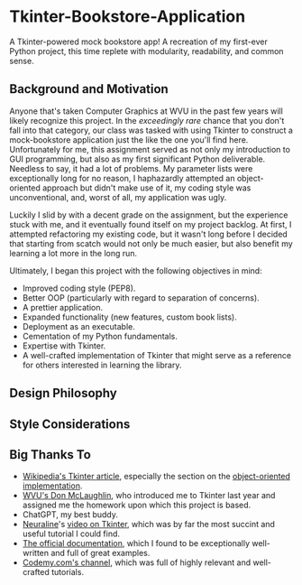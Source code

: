 # Tkinter-Bookstore-Application
A Tkinter-powered mock bookstore app! A recreation of my first-ever Python project, this time replete with modularity, readability, and common sense.

## Background and Motivation
Anyone that's taken Computer Graphics at WVU in the past few years will likely recognize this project. In the *exceedingly rare* chance that you don't fall into that category, our class was tasked with using Tkinter to construct a mock-bookstore application just the like the one you'll find here. Unfortunately for me, this assignment served as not only my introduction to GUI programming, but also as my first significant Python deliverable. Needless to say, it had a lot of problems. My parameter lists were exceptionally long for no reason, I haphazardly attempted an object-oriented approach but didn't make use of it, my coding style was unconventional, and, worst of all, my application was ugly.

Luckily I slid by with a decent grade on the assignment, but the experience stuck with me, and it eventually found itself on my project backlog. At first, I attempted refactoring my existing code, but it wasn't long before I decided that starting from scatch would not only be much easier, but also benefit my learning a lot more in the long run.

Ultimately, I began this project with the following objectives in mind:
- Improved coding style (PEP8).
- Better OOP (particularly with regard to separation of concerns).
- A prettier application.
- Expanded functionality (new features, custom book lists).
- Deployment as an executable.
- Cementation of my Python fundamentals.
- Expertise with Tkinter.
- A well-crafted implementation of Tkinter that might serve as a reference for others interested in learning the library.

## Design Philosophy

## Style Considerations


## Big Thanks To
- [Wikipedia's Tkinter article](https://en.wikipedia.org/wiki/Tkinter), especially the section on the [object-oriented implementation](https://en.wikipedia.org/wiki/Tkinter#Simple_application).
- [WVU's Don McLaughlin](https://directory.statler.wvu.edu/faculty-staff-directory/don-mclaughlin), who introduced me to Tkinter last year and assigned me the homework upon which this project is based.
- ChatGPT, my best buddy.
- [Neuraline](https://www.youtube.com/@NeuralNine)'s [video on Tkinter](https://www.youtube.com/watch?v=ibf5cx221hk&t=954s&pp=ygUwVGtpbnRlciBCZWdpbm5lciBDb3Vyc2UgLSBQeXRob24gR1VJIERldmVsb3BtZW50), which was by far the most succint and useful tutorial I could find.
- [The official documentation](https://docs.python.org/3/library/tkinter.html), which I found to be exceptionally well-written and full of great examples.
- [Codemy.com's channel](https://www.youtube.com/@Codemycom/videos), which was full of highly relevant and well-crafted tutorials.
